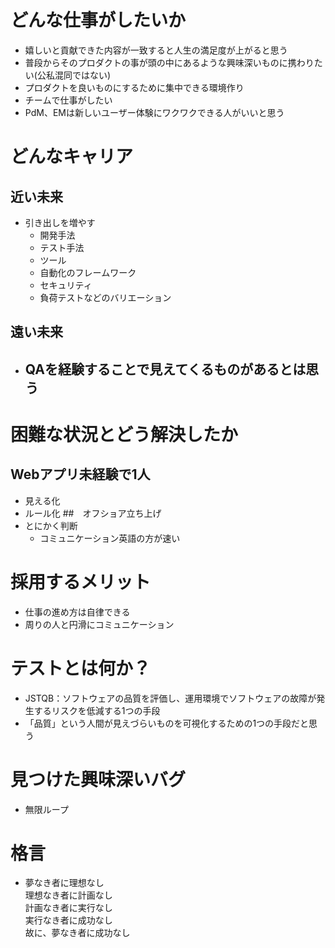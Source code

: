 # どんな仕事がしたいか
- 嬉しいと貢献できた内容が一致すると人生の満足度が上がると思う
- 普段からそのプロダクトの事が頭の中にあるような興味深いものに携わりたい(公私混同ではない)
- プロダクトを良いものにするために集中できる環境作り
- チームで仕事がしたい
- PdM、EMは新しいユーザー体験にワクワクできる人がいいと思う

# どんなキャリア
## 近い未来
- 引き出しを増やす
  - 開発手法
  - テスト手法
  - ツール
  - 自動化のフレームワーク
  - セキュリティ
  - 負荷テストなどのバリエーション
## 遠い未来
- QAを経験することで見えてくるものがあるとは思う
  -

# 困難な状況とどう解決したか
## Webアプリ未経験で1人
- 見える化
- ルール化
##　オフショア立ち上げ
- とにかく判断
  - コミュニケーション英語の方が速い

# 採用するメリット
- 仕事の進め方は自律できる
- 周りの人と円滑にコミュニケーション

# テストとは何か？
- JSTQB：ソフトウェアの品質を評価し、運用環境でソフトウェアの故障が発生するリスクを低減する1つの手段
- 「品質」という人間が見えづらいものを可視化するための1つの手段だと思う

# 見つけた興味深いバグ
- 無限ループ

# 格言

- 夢なき者に理想なし<br>理想なき者に計画なし<br>計画なき者に実行なし<br>実行なき者に成功なし<br>故に、夢なき者に成功なし
